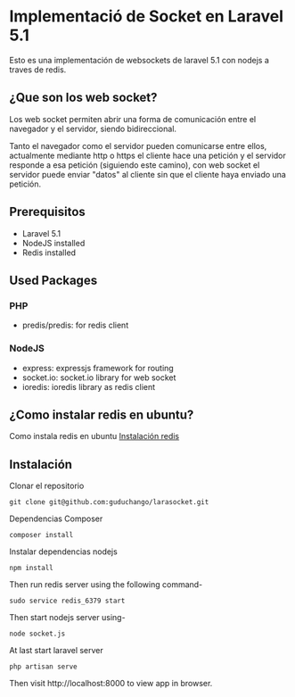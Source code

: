 # Implementació de Socket en Laravel 5.1

Esto es una implementación de websockets de laravel 5.1 con nodejs a traves de redis.

## ¿Que son los web socket?

Los web socket permiten abrir una forma de comunicación entre el navegador y el servidor, siendo bidireccional.

Tanto el navegador como el servidor pueden comunicarse entre ellos, actualmente mediante http o https  el cliente 
hace una petición y el servidor responde a esa petición (siguiendo este camino), con web socket el servidor puede 
enviar "datos" al cliente sin que el cliente haya enviado una petición.

## Prerequisitos

+ Laravel 5.1
+ NodeJS installed
+ Redis installed

## Used Packages

### PHP

+ predis/predis: for redis client

### NodeJS

+ express: expressjs framework for routing
+ socket.io: socket.io library for web socket
+ ioredis: ioredis library as redis client


## ¿Como instalar redis en ubuntu? 

Como instala redis en ubuntu [Instalación redis](https://www.digitalocean.com/community/tutorials/how-to-install-and-use-redis)

## Instalación

Clonar el repositorio

```
git clone git@github.com:guduchango/larasocket.git
```

Dependencias Composer

```
composer install
```

Instalar dependencias nodejs

```
npm install
```

Then run redis server using the following command-

```
sudo service redis_6379 start
```

Then start nodejs server using-

```
node socket.js
```

At last start laravel server 

```
php artisan serve
```

Then visit http://localhost:8000 to view app in browser.






